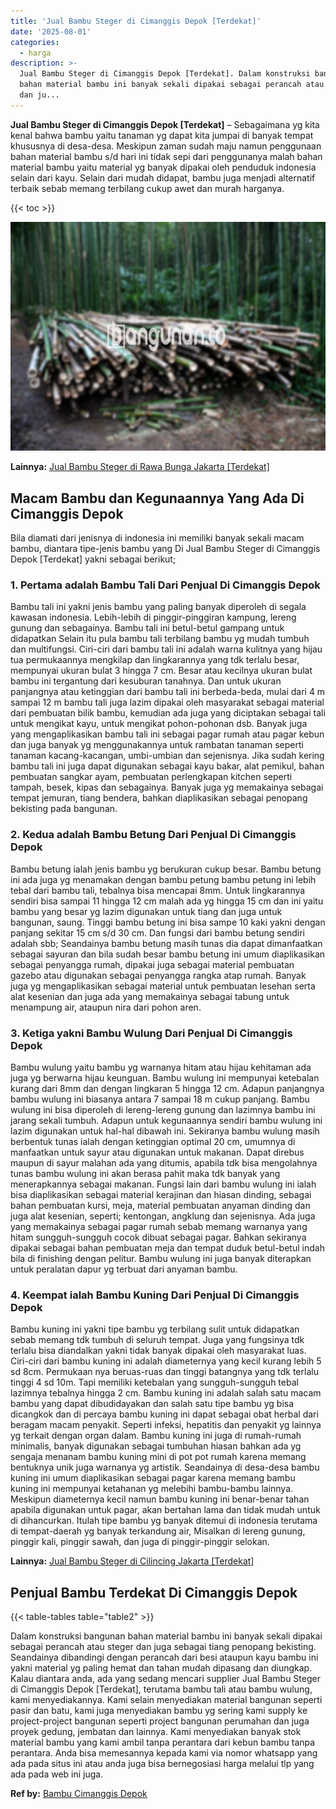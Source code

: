 ```yaml
---
title: 'Jual Bambu Steger di Cimanggis Depok [Terdekat]'
date: '2025-08-01'
categories:
  - harga
description: >-
  Jual Bambu Steger di Cimanggis Depok [Terdekat]. Dalam konstruksi bangunan
  bahan material bambu ini banyak sekali dipakai sebagai perancah atau steger
  dan ju...
---
```


**Jual Bambu Steger di Cimanggis Depok \[Terdekat\]** – Sebagaimana yg kita kenal bahwa bambu yaitu tanaman yg dapat kita jumpai di banyak tempat khususnya di desa-desa. Meskipun zaman sudah maju namun penggunaan bahan material bambu s/d hari ini tidak sepi dari penggunanya malah bahan material bambu yaitu material yg banyak dipakai oleh penduduk indonesia selain dari kayu. Selain dari mudah didapat, bambu juga menjadi alternatif terbaik sebab memang terbilang cukup awet dan murah harganya.

{{< toc >}}

![Jual Bambu Steger di Cimanggis Depok [Terdekat]](/images/jual-bambu-tali-30.png)

**Lainnya:** [Jual Bambu Steger di Rawa Bunga Jakarta \[Terdekat\]](https://bambu.bangunan.co/jual-bambu-steger-di-rawa-bunga-jakarta-terdekat/)

## Macam Bambu dan Kegunaannya Yang Ada Di Cimanggis Depok

Bila diamati dari jenisnya di indonesia ini memiliki banyak sekali macam bambu, diantara tipe-jenis bambu yang Di Jual Bambu Steger di Cimanggis Depok \[Terdekat\] yakni sebagai berikut;

### 1\. Pertama adalah Bambu Tali Dari Penjual Di Cimanggis Depok

Bambu tali ini yakni jenis bambu yang paling banyak diperoleh di segala kawasan indonesia. Lebih-lebih di pinggir-pinggiran kampung, lereng gunung dan sebagainya. Bambu tali ini betul-betul gampang untuk didapatkan Selain itu pula bambu tali terbilang bambu yg mudah tumbuh dan multifungsi. Ciri-ciri dari bambu tali ini adalah warna kulitnya yang hijau tua permukaannya mengkilap dan lingkarannya yang tdk terlalu besar, mempunyai ukuran bulat 3 hingga 7 cm. Besar atau kecilnya ukuran bulat bambu ini tergantung dari kesuburan tanahnya. Dan untuk ukuran panjangnya atau ketinggian dari bambu tali ini berbeda-beda, mulai dari 4 m sampai 12 m bambu tali juga lazim dipakai oleh masyarakat sebagai material dari pembuatan bilik bambu, kemudian ada juga yang diciptakan sebagai tali untuk mengikat kayu, untuk mengikat pohon-pohonan dsb. Banyak juga yang mengaplikasikan bambu tali ini sebagai pagar rumah atau pagar kebun dan juga banyak yg menggunakannya untuk rambatan tanaman seperti tanaman kacang-kacangan, umbi-umbian dan sejenisnya. Jika sudah kering bambu tali ini juga dapat digunakan sebagai kayu bakar, alat pemikul, bahan pembuatan sangkar ayam, pembuatan perlengkapan kitchen seperti tampah, besek, kipas dan sebagainya. Banyak juga yg memakainya sebagai tempat jemuran, tiang bendera, bahkan diaplikasikan sebagai penopang bekisting pada bangunan.

### 2\. Kedua adalah Bambu Betung Dari Penjual Di Cimanggis Depok

Bambu betung ialah jenis bambu yg berukuran cukup besar. Bambu betung ini ada juga yg menamakan dengan bambu petung bambu petung ini lebih tebal dari bambu tali, tebalnya bisa mencapai 8mm. Untuk lingkarannya sendiri bisa sampai 11 hingga 12 cm malah ada yg hingga 15 cm dan ini yaitu bambu yang besar yg lazim digunakan untuk tiang dan juga untuk bangunan, saung. Tinggi bambu betung ini bisa sampe 10 kaki yakni dengan panjang sekitar 15 cm s/d 30 cm. Dan fungsi dari bambu betung sendiri adalah sbb; Seandainya bambu betung masih tunas dia dapat dimanfaatkan sebagai sayuran dan bila sudah besar bambu betung ini umum diaplikasikan sebagai penyangga rumah, dipakai juga sebagai material pembuatan gazebo atau digunakan sebagai penyangga rangka atap rumah. Banyak juga yg mengaplikasikan sebagai material untuk pembuatan lesehan serta alat kesenian dan juga ada yang memakainya sebagai tabung untuk menampung air, ataupun nira dari pohon aren.

### 3\. Ketiga yakni Bambu Wulung Dari Penjual Di Cimanggis Depok

Bambu wulung yaitu bambu yg warnanya hitam atau hijau kehitaman ada juga yg berwarna hijau keunguan. Bambu wulung ini mempunyai ketebalan kurang dari 8mm dan dengan lingkaran 5 hingga 12 cm. Adapun panjangnya bambu wulung ini biasanya antara 7 sampai 18 m cukup panjang. Bambu wulung ini bisa diperoleh di lereng-lereng gunung dan lazimnya bambu ini jarang sekali tumbuh. Adapun untuk kegunaannya sendiri bambu wulung ini lazim digunakan untuk hal-hal dibawah ini. Sekiranya bambu wulung masih berbentuk tunas ialah dengan ketinggian optimal 20 cm, umumnya di manfaatkan untuk sayur atau digunakan untuk makanan. Dapat direbus maupun di sayur malahan ada yang ditumis, apabila tdk bisa mengolahnya tunas bambu wulung ini akan berasa pahit maka tdk banyak yang menerapkannya sebagai makanan. Fungsi lain dari bambu wulung ini ialah bisa diaplikasikan sebagai material kerajinan dan hiasan dinding, sebagai bahan pembuatan kursi, meja, material pembuatan anyaman dinding dan juga alat kesenian, seperti; kentongan, angklung dan sejenisnya. Ada juga yang memakainya sebagai pagar rumah sebab memang warnanya yang hitam sungguh-sungguh cocok dibuat sebagai pagar. Bahkan sekiranya dipakai sebagai bahan pembuatan meja dan tempat duduk betul-betul indah bila di finishing dengan pelitur. Bambu wulung ini juga banyak diterapkan untuk peralatan dapur yg terbuat dari anyaman bambu.

### 4\. Keempat ialah Bambu Kuning Dari Penjual Di Cimanggis Depok

Bambu kuning ini yakni tipe bambu yg terbilang sulit untuk didapatkan sebab memang tdk tumbuh di seluruh tempat. Juga yang fungsinya tdk terlalu bisa diandalkan yakni tidak banyak dipakai oleh masyarakat luas. Ciri-ciri dari bambu kuning ini adalah diameternya yang kecil kurang lebih 5 sd 8cm. Permukaan nya beruas-ruas dan tinggi batangnya yang tdk terlalu tinggi 4 sd 10m. Tapi memiliki ketebalan yang sungguh-sungguh tebal lazimnya tebalnya hingga 2 cm. Bambu kuning ini adalah salah satu macam bambu yang dapat dibudidayakan dan salah satu tipe bambu yg bisa dicangkok dan di percaya bambu kuning ini dapat sebagai obat herbal dari beragam macam penyakit. Seperti infeksi, hepatitis dan penyakit yg lainnya yg terkait dengan organ dalam. Bambu kuning ini juga di rumah-rumah minimalis, banyak digunakan sebagai tumbuhan hiasan bahkan ada yg sengaja menanam bambu kuning mini di pot pot rumah karena memang bentuknya unik juga warnanya yg artistik. Seandainya di desa-desa bambu kuning ini umum diaplikasikan sebagai pagar karena memang bambu kuning ini mempunyai ketahanan yg melebihi bambu-bambu lainnya. Meskipun diameternya kecil namun bambu kuning ini benar-benar tahan apabila digunakan untuk pagar, akan bertahan lama dan tidak mudah untuk di dihancurkan. Itulah tipe bambu yg banyak ditemui di indonesia terutama di tempat-daerah yg banyak terkandung air, Misalkan di lereng gunung, pinggir kali, pinggir sawah, dan juga di pinggir-pinggir selokan.

**Lainnya:** [Jual Bambu Steger di Cilincing Jakarta \[Terdekat\]](https://bambu.bangunan.co/jual-bambu-steger-di-cilincing-jakarta-terdekat/)

## Penjual Bambu Terdekat Di Cimanggis Depok

{{< table-tables table="table2" >}}

Dalam konstruksi bangunan bahan material bambu ini banyak sekali dipakai sebagai perancah atau steger dan juga sebagai tiang penopang bekisting. Seandainya dibandingi dengan perancah dari besi ataupun kayu bambu ini yakni material yg paling hemat dan tahan mudah dipasang dan diungkap. Kalau diantara anda, ada yang sedang mencari supplier Jual Bambu Steger di Cimanggis Depok \[Terdekat\], terutama bambu tali atau bambu wulung, kami menyediakannya. Kami selain menyediakan material bangunan seperti pasir dan batu, kami juga menyediakan bambu yg sering kami supply ke project-project bangunan seperti project bangunan perumahan dan juga proyek gedung, jembatan dan lainnya. Kami menyediakan banyak stok material bambu yang kami ambil tanpa perantara dari kebun bambu tanpa perantara. Anda bisa memesannya kepada kami via nomor whatsapp yang ada pada situs ini atau anda juga bisa bernegosiasi harga melalui tlp yang ada pada web ini juga.

**Ref by:** [Bambu Cimanggis Depok](https://id.wikipedia.org/wiki/Bambu)

